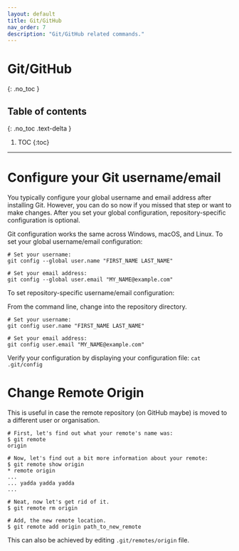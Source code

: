 ```yaml
---
layout: default
title: Git/GitHub
nav_order: 7
description: "Git/GitHub related commands."
---
```


# Git/GitHub
{: .no_toc }

## Table of contents
{: .no_toc .text-delta }

1. TOC
{:toc}

---
# Configure your Git username/email

You typically configure your global username and email address after installing Git. However, you can do so now if you missed that step or want to make changes. After you set your global configuration, repository-specific configuration is optional.

Git configuration works the same across Windows, macOS, and Linux.
To set your global username/email configuration:

```
# Set your username:
git config --global user.name "FIRST_NAME LAST_NAME"

# Set your email address:
git config --global user.email "MY_NAME@example.com"
```

To set repository-specific username/email configuration:

From the command line, change into the repository directory.

```
# Set your username:
git config user.name "FIRST_NAME LAST_NAME"

# Set your email address:
git config user.email "MY_NAME@example.com"
```

Verify your configuration by displaying your configuration file:
`cat .git/config`

# Change Remote Origin

This is useful in case the remote repository (on GitHub maybe) is moved to a different user or organisation. 

```
# First, let's find out what your remote's name was:
$ git remote
origin

# Now, let's find out a bit more information about your remote:
$ git remote show origin
* remote origin
...
... yadda yadda yadda
...

# Neat, now let's get rid of it.
$ git remote rm origin

# Add, the new remote location.
$ git remote add origin path_to_new_remote
```

This can also be achieved by editing `.git/remotes/origin` file.
